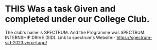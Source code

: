 # THIS Was a task Given and completed under our College Club.
The club's name is SPECTRUM.
And the Programme was SPECTRUM INTERNSHIP DRIVE (SID).
Link to spectrum's Website:- https://spectrum-sid-2023.vercel.app/
